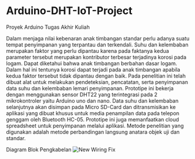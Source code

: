# Arduino-DHT-IoT-Project
Proyek Arduino Tugas Akhir Kuliah



Dalam menjaga nilai kebenaran anak timbangan standar perlu adanya suatu tempat
penyimpanan yang terpantau dan terkendali. Suhu dan kelembaban merupakan faktor yang
perlu dipantau karena pada faktanya kedua parameter tersebut merupakan kontributor terbesar
terjadinya korosi pada logam. Dapat diketahui bahwa anak timbangan berbahan dasar logam.
Dalam hal ini tentunya korosi dapat terjadi pada anak timbangan apabila kedua faktor
tersebut tidak dipantau dengan baik. Pada penelitian ini telah dibuat alat untuk melakukan
pendeteksian, pencatatan, serta penyimpanan data suhu dan kelembaban lemari penyimpanan.
Prototipe ini bekerja dengan menggunakan sensor DHT22 yang terintegrasi pada 2
mikrokontroler yaitu Arduino uno dan nano. Data suhu dan kelembaban selanjutnya akan
disimpan pada Micro SD-Card dan ditransmisikan ke aplikasi yang dibuat khusus untuk media
penampilan data pada telepon genggam oleh Bluetooth HC-05. Prototipe ini juga
memanfaatkan cloud spreadsheet untuk penyimpanan melalui aplikasi. Metode penelitian
yang digunakan adalah metode perbandingan langsung anatara objek uji dan standar.



Diagram Blok Pengkabelan
![New Wiring Fix](https://user-images.githubusercontent.com/97215723/193296170-41c5124c-10c1-4046-8b16-2fc21e6a45d5.png)

